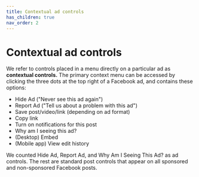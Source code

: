 ```yaml
---
title: Contextual ad controls
has_children: true
nav_order: 2
---
```


# Contextual ad controls

We refer to controls placed in a menu directly on a particular ad as **contextual controls.** The primary context menu can be accessed by clicking the three dots at the top right of a Facebook ad, and contains these options:


* Hide Ad ("Never see this ad again")
* Report Ad ("Tell us about a problem with this ad")
* Save post/video/link (depending on ad format)
* Copy link
* Turn on notifications for this post
* Why am I seeing this ad?
* (Desktop) Embed
* (Mobile app) View edit history


We counted Hide Ad, Report Ad, and Why Am I Seeing This Ad? as ad controls. The rest are standard post controls that appear on all sponsored and non-sponsored Facebook posts.
